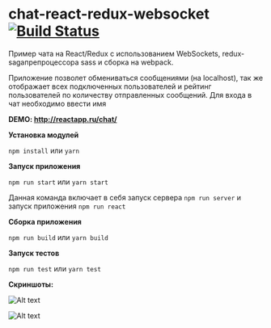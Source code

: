 # chat-react-redux-websocket [![Build Status](https://travis-ci.com/NataliShip/chat-react-redux-websocket.svg?branch=master)](https://travis-ci.com/NataliShip/chat-react-redux-websocket)

Пример чата на React/Redux с использованием WebSockets, redux-sagaпрепроцессора sass и сборка на webpack.

Приложение позволет обмениваться сообщениями (на localhost), так же отображает всех подключенных пользователей и рейтинг пользователей по количеству отправленных сообщений. Для входа в чат необходимо ввести имя


**DEMO: http://reactapp.ru/chat/**
 
**Установка модулей**

```npm install``` или ```yarn```


**Запуск приложения**

```npm run start``` или ```yarn start```

Данная команда включает в себя запуск сервера ```npm run server``` и запуск приложения ```npm run react```

**Сборка приложения**

```npm run build``` или ```yarn build```

**Запуск тестов**

```npm run test``` или ```yarn test```

**Скриншоты:**

![Alt text](http://reactapp.ru/img/chat1.png "Чат на React")

![Alt text](http://reactapp.ru/img/chat2.png "Чат на React")
